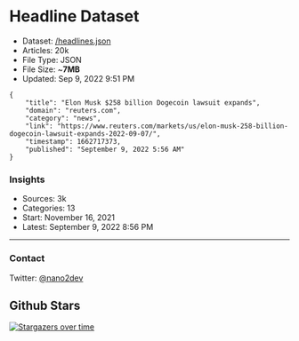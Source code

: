 # Headline Dataset

- Dataset: [/headlines.json](https://raw.githubusercontent.com/fwd/news/master/headlines.json) 
- Articles: 20k
- File Type: JSON
- File Size: ~**7MB**
- Updated: Sep 9, 2022 9:51 PM

```
{
    "title": "Elon Musk $258 billion Dogecoin lawsuit expands",
    "domain": "reuters.com",
    "category": "news",
    "link": "https://www.reuters.com/markets/us/elon-musk-258-billion-dogecoin-lawsuit-expands-2022-09-07/",
    "timestamp": 1662717373,
    "published": "September 9, 2022 5:56 AM"
}
```

### Insights

- Sources: 3k
- Categories: 13
- Start: November 16, 2021
- Latest: September 9, 2022 8:56 PM

---

### Contact 

Twitter: [@nano2dev](https://twitter.com/nano2dev)

## Github Stars

[![Stargazers over time](https://starchart.cc/fwd/news.svg)](https://starchart.cc/fwd/news)

